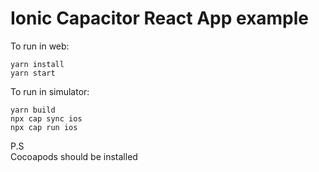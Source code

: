 # Ionic Capacitor React App example   
   
To run in web:
```
yarn install
yarn start
```
   
To run in simulator:   
   
```
yarn build
npx cap sync ios
npx cap run ios
```
   
P.S   
Cocoapods should be installed   
   